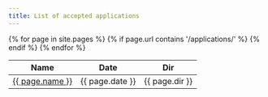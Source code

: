 ```yaml
---
title: List of accepted applications
---
```


<!-- {% for application in site.applications %}
  <h2>
    <a href="{{ application.url }}">
      {{ application.url }}
    </a>
  </h2>
  <p>{{ application.content | markdownify }}</p>
{% endfor %} -->

<!-- | Name | Link | Date | Title | Dir |  
|-------|--------|---------|
{% for page in site.pages %}  
    {% if page.url contains 'applications/' %}  
        | {{ page.name }} | {{ page.url }} | {{ page.date }} | {{ page.title }} | {{ page.dir }} |  
    {% else %}
        {% comment %}Do nothing{% endcomment %}
    {% endif %}  
{% endfor %}   -->

<table class="responsive-table table">
  <thead>
    <tr>
      <th scope="col">Name</th>
      <th scope="col">Date</th>
      <th scope="col">Dir</th>
    </tr>
  </thead>
  <tbody>
    {% for page in site.pages %}
      {% if page.url contains '/applications/' %}  
        <tr>
          <td> <a href="{{ page.url }}">{{ page.name }} </td>
          <td> {{ page.date }} </td>
          <td> {{ page.dir }} </td>
        </tr>
      {% endif %}
    {% endfor %}
  </tbody>
</table>